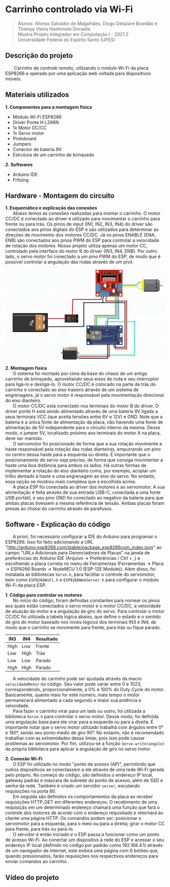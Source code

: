 # Carrinho controlado via Wi-Fi
> Alunos: Afonso Salvador de Magalhães, Diogo Delazare Brandão e Thamya Vieira Hashimoto Donadia   
Mostra Projeto Integrador em Computação I - 2021.2  
Universidade Federal do Espírito Santo (UFES) 

## Descrição do projeto 
&nbsp;&nbsp;&nbsp;&nbsp;&nbsp;&nbsp; Carrinho de controle remoto, utilizando o módulo Wi-Fi da placa ESP8266 e operado por uma aplicação web voltada para dispositivos móveis. 

## Materiais utilizados 
**1. Componentes para a montagem física**
   - Módulo Wi-Fi ESP8266
   - Driver Ponte H L298N
   - 1x Motor DC/CC
   - 1x Servo motor 
   - Protoboard 
   - Jumpers
   - Conector de bateria 9V
   - Estrutura de um carrinho de brinquedo 

**2. Softwares**
   - Arduino IDE
   - Fritzing
    
## Hardware - Montagem do circuito 
**1. Esquemático e explicação das conexões**  
&nbsp;&nbsp;&nbsp;&nbsp;&nbsp;&nbsp;Abaixo temos as conexões realizadas para montar o carrinho. O motor CC/DC é conectado ao driver e utilizado para movimentar o carrinho para frente ou para trás. Os pinos de input (IN1, IN2, IN3, IN4) do driver são conectados aos pinos digitais do ESP e são utilizados para determinar as direções de movimento dos motores CC/DC. Já os pinos ENABLE (ENA, ENB) são conectados aos pinos PWM do ESP para controlar a velocidade de rotação dos motores. Nosso projeto utiliza apenas um motor CC, controlado pela interface do motor B do driver (IN3, IN4, ENB). Por outro lado, o servo motor foi conectado a um pino PWM do ESP, de modo que é possível controlar a angulação das rodas através de um pivô.  

![](esquemático.png)

**2. Montagem física**  
&nbsp;&nbsp;&nbsp;&nbsp;&nbsp;&nbsp;O sistema foi montado por cima da base do chassi de um antigo carrinho de brinquedo, aproveitando seus eixos de roda e seu interruptor para ligá-lo e desligá-lo. O motor CC/DC é colocado na parte de trás do carrinho e conectado ao eixo traseiro através de um sistema de engrenagens, já o servo motor é responsável pela movimentação direcional do eixo dianteiro.  
&nbsp;&nbsp;&nbsp;&nbsp;&nbsp;&nbsp;O motor CC/DC está conectado nos terminais do motor B do driver. O driver ponte H está sendo alimentado através de uma bateria 9V ligada a seus terminais VCC (que aceita tensões entre 6V e 12V) e GND. Note que a bateria é a única fonte de alimentação da placa, não havendo uma fonte de alimentação de 5V independente para o circuito interno da mesma. Desse modo, o jumper 5V, localizado próximo aos terminais do motor A na placa, deve ser mantido.  
&nbsp;&nbsp;&nbsp;&nbsp;&nbsp;&nbsp;O servomotor foi posicionado de forma que a sua rotação movimente a haste responsável pela rotação das rodas dianteiras, empurrando um pino no centro dessa haste para a esquerda ou direita. É importante que o posicionamento do servo seja preciso, de forma que consiga movimentar a haste uma boa distância para ambos os lados. Há outras formas de implementar a rotação do eixo dianteiro como, por exemplo, acoplar um trilho dentado à haste e uma engrenagem ao eixo do servo. No entanto, essa opção se mostrou mais complexa que a escolhida acima.  
&nbsp;&nbsp;&nbsp;&nbsp;&nbsp;&nbsp;A placa ESP foi conectada ao driver dos motores e ao servomotor. A sua alimentação é feita através de sua entrada USB-C, conectada a uma fonte USB portátil, e seu pino GND foi conectado ao negativo da bateria para que ambas placas tivessem a mesma referência de tensão. Ambas placas foram presas ao chassi do carrinho através de parafusos.  

## Software - Explicação do código  
&nbsp;&nbsp;&nbsp;&nbsp;&nbsp;&nbsp;A priori, foi necessário configurar a IDE do Arduino para programar o ESP8266. Isso foi feito adicionando a URL "http://arduino.esp8266.com/stable/package_esp8266com_index.json" ao campo "URLs Adicionais para Gerenciadores de Placas" na janela de preferências do Arduino IDE (Arquivo -> Preferências / Ctrl + ,) e escolhendo a placa correta no menu de Ferramentas (Ferramentas -> Placa -> ESP8266 Boards -> NodeMCU 1.0 (ESP-12E Module)).
Além disso, foi instalada as bibliotecas ```Servo.h```, para facilitar o controle do servomotor, bem como  ```ESP8266WiFi.h``` e ```ESP8266WebServer.h``` para configurar o módulo Wi-Fi da placa ESP.  

**1. Código para controlar os motores**  
&nbsp;&nbsp;&nbsp;&nbsp;&nbsp;&nbsp;No início do código, foram definidas constantes para nomear os pinos aos quais estão conectados o servo motor e o motor CC/DC, a velocidade de atuação do motor e a angulação de giro do servo. Para controlar o motor CC/DC foi utilizada a tabela lógica abaixo, que define o estado e o sentido de giro do motor baseado nos níveis lógicos dos terminais IN3 e IN4, de modo que o carrinho se movimente para frente, para trás ou fique parado.  

|  IN3  |  IN4  | Resultado |
|-------|-------|-----------|
|  High |  Low  | Frente    |
|  Low  |  High | Trás      |
|  Low  |  Low  | Parado    |
|  High |  High | Parado    |

&nbsp;&nbsp;&nbsp;&nbsp;&nbsp;&nbsp;A velocidade do carrinho pode ser ajustada através da macro ```velocidadeMotor``` no código. Seu valor pode variar entre 0 e 1023, correspondendo, proporcionalmente, a 0% e 100% do Duty Cycle do motor. Basicamente, quanto maio for este número, mais tempo o motor permanecerá alimentado a cada segundo e maior sua potência e velocidade.  
&nbsp;&nbsp;&nbsp;&nbsp;&nbsp;&nbsp;Para fazer o carrinho virar para um lado ou outro, foi utilizada a biblioteca ```Servo.h``` para controlar o servo motor. Desse modo, foi definida uma angulação base para ele virar para a esquerda ou para a direita. É importante notar que o servo motor utilizado trabalha com ângulos entre 0° e 180°, sendo seu ponto médio de giro 90°. No entanto, não é recomendado trabalhar com as extremidades desse limiar, pois isso pode causar problemas ao servomotor. Por fim, utilizou-se a função ```Servo.write(angulo)``` da própria biblioteca para aplicar a angulação de giro no servo motor.  

**2. Conexão Wi-Fi**  
&nbsp;&nbsp;&nbsp;&nbsp;&nbsp;&nbsp;O ESP foi utilizado no modo "ponto de acesso (AP)", permitindo que outros dispositivos se conectassem a ele através de uma rede Wi-Fi gerada pelo próprio. No começo do código, são definidos o endereço IP local, gateway padrão e máscara de subrede do ponto de acesso, além de SSD e senha da rede. Também é criado um servidor ```server```, escutando requisições na porta 80.  
&nbsp;&nbsp;&nbsp;&nbsp;&nbsp;&nbsp;Em seguida são definidos os comportamentos da placa ao receber requisições HTTP_GET em diferentes endereços. O recebimento de uma requisição em um determinado endereço chamará uma função que fará o controle dos motores de acordo com o endereço requisitado e retornará ao cliente uma página HTTP. Os comandos podem ser: posicionar o servomotor para a esquerda, para o meio ou para a direita; girar o motor CC para frente, para trás ou pará-lo.  
&nbsp;&nbsp;&nbsp;&nbsp;&nbsp;&nbsp;O servidor é então iniciado e o ESP passa a funcionar como um ponto de acesso Wi-Fi. Ao conectar um dispositivo à rede do ESP e acessar o seu endereço IP local (definido no código por padrão como 192.168.4.1) através de um navegador de internet, este exibirá uma página com 6 botões que, quando pressionados, farão requisições nos respectivos endereços para enviar comandos ao carrinho.

## Vídeo do projeto 
